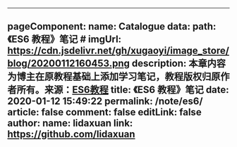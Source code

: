 <!--
 * @Description: 
 * @Author: 李大玄
 * @Date: 2022-04-02 11:27:19
 * @FilePath: /vuePress-web-view/docs/01.前端/40.学习笔记/10.《ES6 教程》笔记.md
-->
---
pageComponent:
  name: Catalogue
  data:
    path: 《ES6 教程》笔记
    # imgUrl: https://cdn.jsdelivr.net/gh/xugaoyi/image_store/blog/20200112160453.png
    description: 本章内容为博主在原教程基础上添加学习笔记，教程版权归原作者所有。来源：<a href='https://es6.ruanyifeng.com/' target='_blank'>ES6教程</a>
title: 《ES6 教程》笔记
date: 2020-01-12 15:49:22
permalink: /note/es6/
article: false
comment: false
editLink: false
author:
  name: lidaxuan
  link: https://github.com/lidaxuan
---
